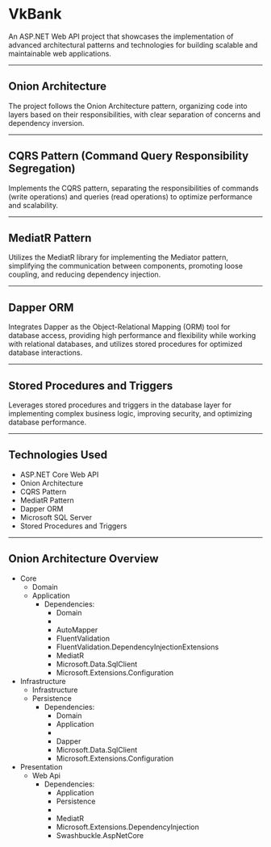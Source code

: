# VkBank
An ASP.NET Web API project that showcases the implementation of advanced architectural patterns and technologies for building scalable and maintainable web applications.

---

## Onion Architecture
The project follows the Onion Architecture pattern, organizing code into layers based on their responsibilities, with clear separation of concerns and dependency inversion.

---

## CQRS Pattern (Command Query Responsibility Segregation)
Implements the CQRS pattern, separating the responsibilities of commands (write operations) and queries (read operations) to optimize performance and scalability.

---

## MediatR Pattern
Utilizes the MediatR library for implementing the Mediator pattern, simplifying the communication between components, promoting loose coupling, and reducing dependency injection.

---

## Dapper ORM
Integrates Dapper as the Object-Relational Mapping (ORM) tool for database access, providing high performance and flexibility while working with relational databases, and utilizes stored procedures for optimized database interactions.

---

## Stored Procedures and Triggers
Leverages stored procedures and triggers in the database layer for implementing complex business logic, improving security, and optimizing database performance.

---

## Technologies Used

* ASP.NET Core Web API
* Onion Architecture
* CQRS Pattern
* MediatR Pattern
* Dapper ORM
* Microsoft SQL Server
* Stored Procedures and Triggers

---

## Onion Architecture Overview

- Core
  - Domain
  - Application
    - Dependencies:
      - Domain
      - 
      - AutoMapper
      - FluentValidation
      - FluentValidation.DependencyInjectionExtensions
      - MediatR
      - Microsoft.Data.SqlClient
      - Microsoft.Extensions.Configuration
- Infrastructure
  - Infrastructure
  - Persistence
    - Dependencies:
      - Domain
      - Application
      - 
      - Dapper
      - Microsoft.Data.SqlClient
      - Microsoft.Extensions.Configuration
- Presentation
  - Web Api
    - Dependencies:
      - Application
      - Persistence
      - 
      - MediatR
      - Microsoft.Extensions.DependencyInjection
      - Swashbuckle.AspNetCore

